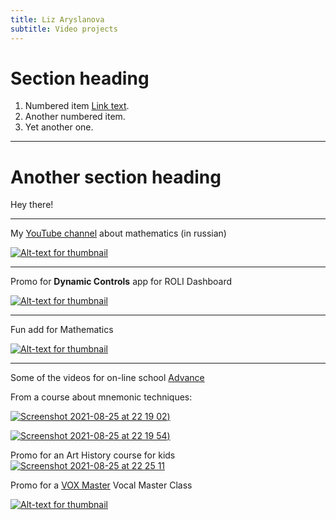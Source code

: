 ```yaml
---
title: Liz Aryslanova
subtitle: Video projects
---
```


# Section heading

1. Numbered item [Link text](https://roli.com/products/software/blocks-dashboard).
2. Another numbered item.
3. Yet another one.


---

# Another section heading

Hey there!

---




 My [YouTube channel](https://www.youtube.com/c/ЛизаоМатематике) about mathematics (in russian) 


[![Alt-text for thumbnail](https://img.youtube.com/vi/-pSEr79Ibxw/0.jpg)](https://www.youtube.com/watch?v=-pSEr79Ibxw)

---

 Promo for **Dynamic Controls** app for ROLI Dashboard

[![Alt-text for thumbnail](https://img.youtube.com/vi/NrpUNTRJZtc/0.jpg)](https://www.youtube.com/watch?v=NrpUNTRJZtc)


---


 Fun add for Mathematics

[![Alt-text for thumbnail](https://img.youtube.com/vi/HpRZO4PLomo/0.jpg)](https://www.youtube.com/watch?v=HpRZO4PLomo)

---

 Some of the videos for on-line school [Advance](https://advance24.online)


From a course about mnemonic techniques:

[![Screenshot 2021-08-25 at 22 19 02](https://user-images.githubusercontent.com/84514278/130851970-32c939fc-8111-4dc0-9c33-519bc416f9f2.png))](https://drive.google.com/file/d/1efcc9Lrej58cMHDG5Zus7-4GuTWxi0M9/view?usp=sharing)

[![Screenshot 2021-08-25 at 22 19 54](https://user-images.githubusercontent.com/84514278/130852017-7f4dfd75-6c1c-475a-a741-d9c360023d07.png))](https://drive.google.com/file/d/1582VGsodPQ8dNCN9zRFJ8iYJJPK00guW/view?usp=sharing)



 Promo for an Art History course for kids [![Screenshot 2021-08-25 at 22 25 11](https://user-images.githubusercontent.com/84514278/130852428-bfda1050-5f3a-40ab-bf95-3eb880796a0d.png)](https://vk.com/video1353336_456239047)





Promo for a [VOX Master](https://voxmaster.ru) Vocal Master Class 

[![Alt-text for thumbnail](https://img.youtube.com/vi/lTOBK_pBtww/0.jpg)](https://www.youtube.com/watch?v=lTOBK_pBtww)





